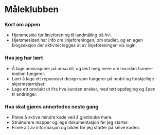 # Måleklubben

### Kort om appen
- Hjemmeside for linjeforening til landmåling på hvl.
- Hjemmesiden har info om linjeforeningen, om studiet, og en egen blogseksjon der aktivitet legges ut av linjeforeningen via login. 

### Hva jeg har lært
- Å lage animasjoner på onscroll, og lært meg mere om hvordan framer-motion fungerer.
- Lært å lage ett repsonsivt design som fungerer på mobil og forskjellige skjermstørrelser.
- Lage ett produkt ut ifra hva kunden ønsker, med tett oppføging og åpen til endringer.

### Hva skal gjøres annerledes neste gang
- Prøve å skrive mindre kode ved å gjenbruke mere.
- Strukturere mapper og lage dokumentasjon før jeg starter.
- Finne alt av informasjon og bilder før jeg starter på selve koden.

